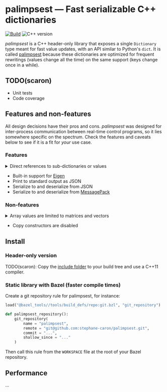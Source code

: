 # palimpsest — Fast serializable C++ dictionaries

[![Build](https://img.shields.io/github/workflow/status/stephane-caron/palimpsest/CI)](https://github.com/stephane-caron/palimpsest/actions)
![C++ version](https://img.shields.io/badge/C++-17/20-blue.svg?style=flat)

_palimpsest_ is a C++ header-only library that exposes a single ``Dictionary`` type meant for fast value updates, with an API similar to Python's ``dict``. It is called [palimpsest](https://en.wiktionary.org/wiki/palimpsest) because these dictionaries are optimized for frequent rewritings (values change all the time) on the same support (keys change once in a while).

## TODO(scaron)

* Unit tests
* Code coverage

## Features and non-features

All design decisions have their pros and cons. _palimpsest_ was designed for inter-process communication between real-time control programs, so it lies somewhere specific on the spectrum. Check the features and caveats below to see if it is a fit for _your_ use case.

### Features

<details>
<summary>Direct references to sub-dictionaries or values</summary>

```c++
Dictionary dict;
Dictionary& foo = dict("foo");
foo("bar") = 42;
const int& bar = dict("foo")("bar");
foo("bar") /= 7;
assert(bar == 6);
```
</details>

* Built-in support for [Eigen](https://eigen.tuxfamily.org/)
* Print to standard output as JSON
* Serialize to and deserialize from JSON
* Serialize to and deserialize from [MessagePack](https://msgpack.org/)

### Non-features

<details>
<summary>Array values are limited to matrices and vectors</summary>

This means arrays of "things" are not allowed, only arrays of numbers. For instance,

```json
{"foo": [1.0, 2.0]}
```

can be handled and its value will be deserialized as an ``Eigen::Vector2d``. However,

```json
{"foo": ["string", {"bar": 42}]}  # not OK
```

cannot be handled, as the array cannot be deserialized to an Eigen type.
</details>

* Copy constructors are disabled

## Install

### Header-only version

TODO(scaron): Copy the [include folder](include/palimpsest) to your build tree and use a C++11 compiler.

### Static library with Bazel (faster compile times)

Create a git repository rule for palimpsest, for instance:

```python
load("@bazel_tools//tools/build_defs/repo:git.bzl", "git_repository")

def palimpsest_repository():
    git_repository(
        name = "palimpsest",
        remote = "git@github.com:stephane-caron/palimpsest.git",
        commit = "...",
        shallow_since = "..."
    )
```

Then call this rule from the ``WORKSPACE`` file at the root of your Bazel repository.

## Performance

...
